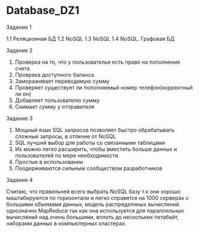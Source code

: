 # Database_DZ1

Задание 1

1.1 Реляционная БД
1.2 NoSQL
1.3 NoSQL
1.4 NoSQL. Графовая БД

Задание 2

1) Проверка на то, что  у пользователья есть право на пополнение счета
2) Проврека доступного баланса
3) Замораживает переводимую сумму
4) Проверяет существует ли пополняемый номер телефон(корректный ли он)
5) Добавляет пользователю сумму
6) Снимает сумму у отправителя

Задание 3

1) Мощный язык SQL запросов позволяет быстро обрабатывать сложные запросы, в отличие от NoSQL
2) SQL лучший выбор для работы со связанными таблицами
3) Их можно легко расширить, чтобы вместить больше данных и пользователей по мере необходимости.
4) Простые в использовании
5) Поодерживаются сильным сообществом разработчиков

Задание 4

Считаю, что правильней всего выбрать NoSQL базу т.к они хорошо маштабируются по горизонтали и легко справятся на 1000 серверах с большими объемами данных,
модель распределнных вычислений однозначно MapReduce так как она используется  для параллельных вычислений над очень большими, вплоть до нескольких
петабайт, наборами данных в компьютерных кластерах.
